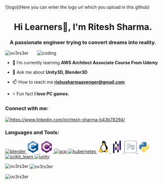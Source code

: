 ![logo](Here you can enter the logo url which you upload in this github)
<h1 align="center">Hi Learners👋, I'm Ritesh Sharma.</h1>
<h3 align="center">A passionate engineer trying to convert dreams into reality.</h3>

<img align="right" alt="coding" width="400" src="https://media1.giphy.com/media/LR5QP20nHuCOSmZMol/source.gif">

<p align="left"> <img src="https://komarev.com/ghpvc/?username=ov3rs3er&label=Profile%20views&color=0e75b6&style=flat" alt="ov3rs3er" /> </p>

- 🌱 I’m currently learning **AWS Architect Associate Course From Udemy**

- 💬 Ask me about **Unity3D, Blender3D**

- 📫 How to reach me **rishusharmaavenger@gmail.com**

- ⚡ Fun fact **I love PC games.**

<h3 align="left">Connect with me:</h3>
<p align="left">
<a href="https://linkedin.com/in/https://www.linkedin.com/in/ritesh-sharma-b43b78294/" target="blank"><img align="center" src="https://raw.githubusercontent.com/rahuldkjain/github-profile-readme-generator/master/src/images/icons/Social/linked-in-alt.svg" alt="https://www.linkedin.com/in/ritesh-sharma-b43b78294/" height="30" width="40" /></a>
</p>

<h3 align="left">Languages and Tools:</h3>
<p align="left"> <a href="https://www.blender.org/" target="_blank" rel="noreferrer"> <img src="https://download.blender.org/branding/community/blender_community_badge_white.svg" alt="blender" width="40" height="40"/> </a> <a href="https://www.cprogramming.com/" target="_blank" rel="noreferrer"> <img src="https://raw.githubusercontent.com/devicons/devicon/master/icons/c/c-original.svg" alt="c" width="40" height="40"/> </a> <a href="https://www.w3schools.com/cs/" target="_blank" rel="noreferrer"> <img src="https://raw.githubusercontent.com/devicons/devicon/master/icons/csharp/csharp-original.svg" alt="csharp" width="40" height="40"/> </a> <a href="https://cloud.google.com" target="_blank" rel="noreferrer"> <img src="https://www.vectorlogo.zone/logos/google_cloud/google_cloud-icon.svg" alt="gcp" width="40" height="40"/> </a> <a href="https://kubernetes.io" target="_blank" rel="noreferrer"> <img src="https://www.vectorlogo.zone/logos/kubernetes/kubernetes-icon.svg" alt="kubernetes" width="40" height="40"/> </a> <a href="https://www.linux.org/" target="_blank" rel="noreferrer"> <img src="https://raw.githubusercontent.com/devicons/devicon/master/icons/linux/linux-original.svg" alt="linux" width="40" height="40"/> </a> <a href="https://pandas.pydata.org/" target="_blank" rel="noreferrer"> <img src="https://raw.githubusercontent.com/devicons/devicon/2ae2a900d2f041da66e950e4d48052658d850630/icons/pandas/pandas-original.svg" alt="pandas" width="40" height="40"/> </a> <a href="https://www.photoshop.com/en" target="_blank" rel="noreferrer"> <img src="https://raw.githubusercontent.com/devicons/devicon/master/icons/photoshop/photoshop-line.svg" alt="photoshop" width="40" height="40"/> </a> <a href="https://www.python.org" target="_blank" rel="noreferrer"> <img src="https://raw.githubusercontent.com/devicons/devicon/master/icons/python/python-original.svg" alt="python" width="40" height="40"/> </a> <a href="https://scikit-learn.org/" target="_blank" rel="noreferrer"> <img src="https://upload.wikimedia.org/wikipedia/commons/0/05/Scikit_learn_logo_small.svg" alt="scikit_learn" width="40" height="40"/> </a> <a href="https://unity.com/" target="_blank" rel="noreferrer"> <img src="https://www.vectorlogo.zone/logos/unity3d/unity3d-icon.svg" alt="unity" width="40" height="40"/> </a> </p>

<p><img align="left" src="https://github-readme-stats.vercel.app/api/top-langs?username=ov3rs3er&show_icons=true&locale=en&layout=compact" alt="ov3rs3er" /></p>

<p>&nbsp;<img align="center" src="https://github-readme-stats.vercel.app/api?username=ov3rs3er&show_icons=true&locale=en" alt="ov3rs3er" /></p>

<p><img align="center" src="https://github-readme-streak-stats.herokuapp.com/?user=ov3rs3er&" alt="ov3rs3er" /></p>

